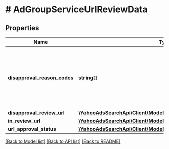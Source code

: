 # # AdGroupServiceUrlReviewData

## Properties

Name | Type | Description | Notes
------------ | ------------- | ------------- | -------------
**disapproval_reason_codes** | **string[]** | &lt;ja&gt;審査否認理由コードです。&lt;/ja&gt;&lt;br&gt;&lt;en&gt;Code of Disapproval reason.&lt;br&gt;&lt;/en&gt; | [optional] 
**disapproval_review_url** | [**\YahooAdsSearchApi\Client\Model\AdGroupServiceReviewUrl**](AdGroupServiceReviewUrl.md) |  | [optional] 
**in_review_url** | [**\YahooAdsSearchApi\Client\Model\AdGroupServiceReviewUrl**](AdGroupServiceReviewUrl.md) |  | [optional] 
**url_approval_status** | [**\YahooAdsSearchApi\Client\Model\AdGroupServiceUrlApprovalStatus**](AdGroupServiceUrlApprovalStatus.md) |  | [optional] 

[[Back to Model list]](../../README.md#documentation-for-models) [[Back to API list]](../../README.md#documentation-for-api-endpoints) [[Back to README]](../../README.md)



